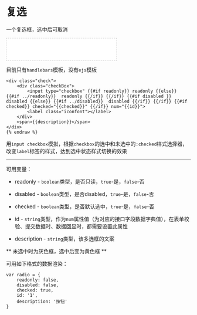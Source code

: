 # 复选

一个复选框，选中后可取消

<iframe src="../../demo/checkAndRadio/c_1.html" height="60px" frameborder="0" scrolling="no" style="border: 1px dashed #ccc;"> </iframe>

目前只有`handlebars`模板，没有`ejs`模板

```{% raw %}
<div class="check">
	<div class="checkBox">
	    <input type="checkbox" {{#if readonly}} readonly {{else}} {{#if ../readonly}}  readonly {{/if}} {{/if}} {{#if disabled }} disabled {{else}} {{#if ../disabled}}  disabled {{/if}} {{/if}} {{#if checked}} checked="{{checked}}" {{/if}} num="{{id}}">
	    <label class="iconfont"></label>
	</div>
	<span>{{description}}</span>
</div>
{% endraw %}
```

用`input checkbox`模拟，根据`checkbox`的选中和未选中的`:checked`样式选择器，改变`label`标签的样式，达到选中状态样式切换的效果

---

可用变量：

* readonly - `boolean`类型，是否只读，`true`-是，`false`-否

* disabled - `boolean`类型，是否disabled，`true`-是，`false`-否

* checked - `boolean`类型，是否默认选中，`true`-是，`false`-否

* id - `string`类型，作为`num`属性值（为对应的接口字段数据字典值），在表单校验、提交数据时、数据回显时，都需要设置此属性

* description - `string`类型，该多选框的文案

** 未选中时为灰色框，选中后变为黄色框 **

可用如下格式的数据渲染：

```
var radio = {
	readonly: false, 
	disabled: false, 
	checked: true, 
	id: '1', 
	descriptiion: '按钮'
}
```

